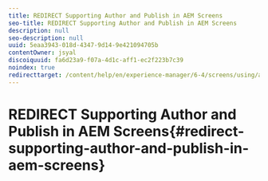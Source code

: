 ```yaml
---
title: REDIRECT Supporting Author and Publish in AEM Screens
seo-title: REDIRECT Supporting Author and Publish in AEM Screens
description: null
seo-description: null
uuid: 5eaa3943-018d-4347-9d14-9e421094705b
contentOwner: jsyal
discoiquuid: fa6d23a9-f07a-4d1c-aff1-ec2f223b7c39
noindex: true
redirecttarget: /content/help/en/experience-manager/6-4/screens/using/author-and-publish
---
```


# REDIRECT Supporting Author and Publish in AEM Screens{#redirect-supporting-author-and-publish-in-aem-screens}

